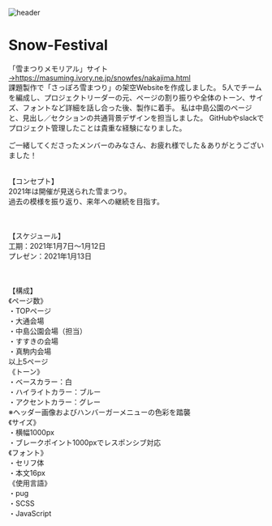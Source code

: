 ![header](https://user-images.githubusercontent.com/70561410/116546730-ede82000-a92c-11eb-95e0-f9c1e87d601e.png)

# Snow-Festival
「雪まつりメモリアル」サイト<br>
<a href="https://masuming.ivory.ne.jp/snowfes/nakajima.html">→https://masuming.ivory.ne.jp/snowfes/nakajima.html</a><br>
課題製作で「さっぽろ雪まつり」の架空Websiteを作成しました。
5人でチームを編成し、プロジェクトリーダーの元、ページの割り振りや全体のトーン、サイズ、フォントなど詳細を話し合った後、製作に着手。
私は中島公園のページと、見出し／セクションの共通背景デザインを担当しました。
GitHubやslackでプロジェクト管理したことは貴重な経験になりました。

ご一緒してくださったメンバーのみなさん、お疲れ様でした＆ありがとうございました！<br><br>


【コンセプト】<br>
2021年は開催が見送られた雪まつり。<br>
過去の模様を振り返り、来年への継続を目指す。<br>
<br><br>

【スケジュール】<br>
工期：2021年1月7日～1月12日<br>
プレゼン：2021年1月13日<br>
<br><br>

【構成】<br>
《ページ数》<br>
・TOPページ<br>
・大通会場<br>
・中島公園会場（担当）<br>
・すすきの会場<br>
・真駒内会場<br>
以上5ページ<br>
《トーン》<br>
・ベースカラー：白<br>
・ハイライトカラー：ブルー<br>
・アクセントカラー：グレー<br>
※ヘッダー画像およびハンバーガーメニューの色彩を踏襲<br>
《サイズ》<br>
・横幅1000px<br>
・ブレークポイント1000pxでレスポンシブ対応<br>
《フォント》<br>
・セリフ体<br>
・本文16px<br>
《使用言語》<br>
・pug<br>
・SCSS<br>
・JavaScript<br>

